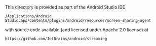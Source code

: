This directory is provided as part of the Android Studio IDE

```
/Applications/Android Studio.app/Contents/plugins/android/resources/screen-sharing-agent
```

with source code available (and licensed under Apache 2.0 license) at

```
https://github.com/JetBrains/android/streaming
```
